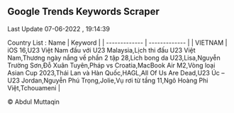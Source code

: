 

## Google Trends Keywords Scraper 
 
Last Update 07-06-2022 , 19:14:39

Country List :
 Name  | Keyword |
| ------------- | ------------- |
| VIETNAM | iOS 16,U23 Việt Nam đấu với U23 Malaysia,Lịch thi đấu U23 Việt Nam,Thương ngày nắng về phần 2 tập 28,Lich bong da U23,Lisa,Nguyễn Trường Sơn,Đỗ Xuân Tuyên,Pháp vs Croatia,MacBook Air M2,Vòng loại Asian Cup 2023,Thái Lan và Hàn Quốc,HAGL,All Of Us Are Dead,U23 Úc – U23 Jordan,Nguyễn Phú Trọng,Jolie,Vụ rơi từ tầng 11,Ngô Hoàng Phi Việt,Tchouameni |



© Abdul Muttaqin 
